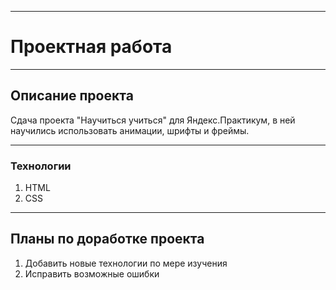 ------
# Проектная работа
------
## Описание проекта
Сдача проекта "Научиться учиться" для Яндекс.Практикум, в ней научились использовать анимации, шрифты и фреймы.

------
### Технологии

1. HTML
2. CSS
------

## Планы по доработке проекта
1. Добавить новые технологии по мере изучения
2. Исправить возможные ошибки


